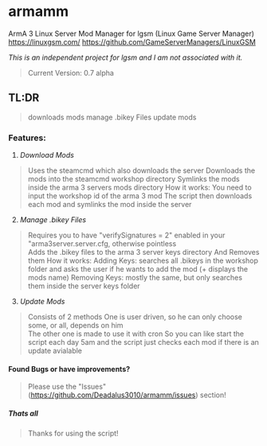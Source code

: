 # armamm
ArmA 3 Linux Server Mod Manager for lgsm (Linux Game Server Manager)
https://linuxgsm.com/
https://github.com/GameServerManagers/LinuxGSM

*This is an independent project for lgsm and I am not associated with it.*

> Current Version: 0.7 alpha

## TL:DR

> downloads mods 
> manage .bikey Files
> update mods

### Features:

1. *Download Mods* 
> Uses the steamcmd which also downloads the server
> Downloads the mods into the steamcmd workshop directory
> Symlinks the mods inside the arma 3 servers mods directory
> How it works:
> You need to input the workshop id of the arma 3 mod
> The script then downloads each mod and symlinks the mod inside the server

2. *Manage .bikey Files*
> Requires you to have "verifySignatures = 2" enabled in your "arma3server.server.cfg, otherwise pointless  
> Adds the .bikey files to the arma 3 server keys directory
> And Removes them
> How it works:
> Adding Keys: searches all .bikeys in the workshop folder and asks the user if he wants to add the mod (+ displays the mods name)
> Removing Keys: mostly the same, but only searches them inside the server keys folder

3. *Update Mods*
> Consists of 2 methods 
> One is user driven, so he can only choose some, or all, depends on him  
> The other one is made to use it with cron
> So you can like start the script each day 5am and the script just checks each mod if there is an update avialable

#### Found Bugs or have improvements?

> Please use the "Issues" (https://github.com/Deadalus3010/armamm/issues) section!

##### Thats all

> Thanks for using the script!
